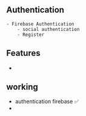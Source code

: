 ## Authentication

    - Firebase Authentication
        - social authentication
        - Register

## Features

-

## working

- authentication firebase ✅
-
